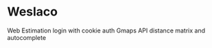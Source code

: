 # Weslaco
Web Estimation 
login with cookie auth 
Gmaps API distance matrix and autocomplete 

    

